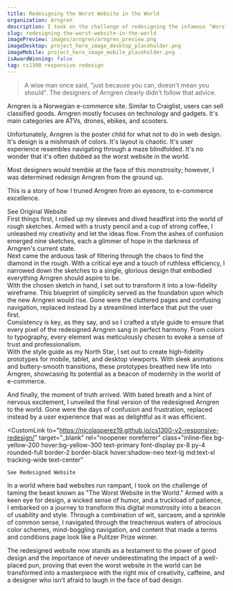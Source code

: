 ```yaml
---
title: Redesigning the Worst Website in the World
organization: Arngren
description: I took on the challenge of redesigning the infamous "Worst Website in the World," transforming it from a visual nightmare into a sleek, user-friendly masterpiece. Through a combination of wit, sarcasm, and a dash of common sense, I proved that even the most atrocious online presence can be salvaged with the right touch.
slug: redesigning-the-worst-website-in-the-world
imagePreview: images/arngren/arngren_preview.png
imageDesktop: project_hero_image_desktop_placeholder.png
imageMobile: project_hero_image_mobile_placeholder.png
isAwardWinning: false
tag: cs1300 responsive redesign  
---
```

<div class="px-5 md:px-24 2xl:p-32 h-full py-20">
<Blockquote>A wise man once said, "just because you can, doesn't mean you should". The designers of Arngren clearly didn't follow that advice.</Blockquote>
</div>

<div class="px-5 md:px-24 2xl:p-32 h-full py-20">
<Section title="Background" image="images/arngren/arngren_original.png" alt="Original Arngren website">
<p class="mb-4">Arngren is a Norwegian e-commerce site. Similar to Craiglist, users can sell classified goods. Arngren mostly focuses on technology and gadgets. It's main categories are ATVs, drones, ebikes, and scooters.</p>

<p class="mb-4">Unfortunately, Arngren is the poster child for what not to do in web design. It's design is a mishmash of colors. It's layout is chaotic. It's user experience resembles navigating through a maze blindfolded. It's no wonder that it's often dubbed as the worst website in the world.</p>

<p class="mb-4">Most designers would tremble at the face of this monstrosity; however, I was determined redesign Arngren from the ground up.</p>

<p class="mb-8">This is a story of how I truned Arngren from an eyesore, to e-commerce excellence.</p>
<CustomLink
    to="https://arngren.net/"
    target="_blank"
    rel="noopener noreferrer"
    class="inline-flex bg-yellow-200 hover:bg-yellow-300 text-primary font-display px-8 py-4 rounded-full border-2 border-black hover:shadow-neo text-lg md:text-xl tracking-wide text-center"
>
    See Original Website
</CustomLink>
</Section>
</div>

<div class="px-5 md:px-24 2xl:p-32 h-full py-20">
<Section title="Sketching" reverse="true" image="images/arngren/arngren_sketching.jpeg" alt="Arngren initial sketches">
First things first, I rolled up my sleeves and dived headfirst into the world of rough sketches. Armed with a trusty pencil and a cup of strong coffee, I unleashed my creativity and let the ideas flow. From the ashes of confusion emerged nine sketches, each a glimmer of hope in the darkness of Arngren's current state.
</Section>
</div>
<div class="px-5 md:px-24 2xl:p-32 h-full py-20">
<Section title="Filtering" image="images/arngren/arngren_filtering.jpeg" alt="Arngren revised sketches">
Next came the arduous task of filtering through the chaos to find the diamond in the rough. With a critical eye and a touch of ruthless efficiency, I narrowed down the sketches to a single, glorious design that embodied everything Arngren should aspire to be.
</Section>
</div>

<div class="px-5 md:px-24 2xl:p-32 h-full py-20">
<Section title="Wireframing" reverse="true" image="images/arngren/arngren_lo_fi.png" alt="Arngren low fidelity wireframe">
With the chosen sketch in hand, I set out to transform it into a low-fidelity wireframe. This blueprint of simplicity served as the foundation upon which the new Arngren would rise. Gone were the cluttered pages and confusing navigation, replaced instead by a streamlined interface that put the user first.
</Section>
</div>

<div class="px-5 md:px-24 2xl:p-32 h-full py-20">
<Section title="Style Guide" image="images/arngren/arngren_style_guide.png" alt="Arngren style guide">
Consistency is key, as they say, and so I crafted a style guide to ensure that every pixel of the redesigned Arngren sang in perfect harmony. From colors to typography, every element was meticulously chosen to evoke a sense of trust and professionalism.
</Section>
</div>

<div class="px-5 md:px-24 2xl:p-32 h-full py-20">
<Section title="High-Fidelity Prototype" reverse="true" image="images/arngren/arngren_hi_fi.png" alt="Arngren high fidelity prototype">
With the style guide as my North Star, I set out to create high-fidelity prototypes for mobile, tablet, and desktop viewports. With sleek animations and buttery-smooth transitions, these prototypes breathed new life into Arngren, showcasing its potential as a beacon of modernity in the world of e-commerce.
</Section>
</div>

<div class="px-5 md:px-24 2xl:p-32 h-full py-20">
<Section title="Final Redesign" image="images/arngren/arngren_final_redesign.png" alt="Arngren final redesign">
<p class="mb-8">And finally, the moment of truth arrived. With bated breath and a hint of nervous excitement, I unveiled the final version of the redesigned Arngren to the world. Gone were the days of confusion and frustration, replaced instead by a user experience that was as delightful as it was efficient.</p>

<CustomLink
    to="https://nicolasperez19.github.io/cs1300-v2-responsive-redesign/"
    target="_blank"
    rel="noopener noreferrer"
    class="inline-flex bg-yellow-200 hover:bg-yellow-300 text-primary font-display px-8 py-4 rounded-full border-2 border-black hover:shadow-neo text-lg md:text-xl tracking-wide text-center"
>
    See Redesigned Website
</CustomLink>
</Section>
</div>
<div class="px-5 md:px-24 2xl:p-32 h-full py-20">
<Section title="Conclusion" reverse="true" image="images/arngren/arngren_conclusion.png" alt="Arngren conclusion">
<p class="mb-4">In a world where bad websites run rampant, I took on the challenge of taming the beast known as "The Worst Website in the World." Armed with a keen eye for design, a wicked sense of humor, and a truckload of patience, I embarked on a journey to transform this digital monstrosity into a beacon of usability and style. Through a combination of wit, sarcasm, and a sprinkle of common sense, I navigated through the treacherous waters of atrocious color schemes, mind-boggling navigation, and content that made a terms and conditions page look like a Pulitzer Prize winner. </p>

The redesigned website now stands as a testament to the power of good design and the importance of never underestimating the impact of a well-placed pun, proving that even the worst website in the world can be transformed into a masterpiece with the right mix of creativity, caffeine, and a designer who isn't afraid to laugh in the face of bad design.
</Section>
</div>